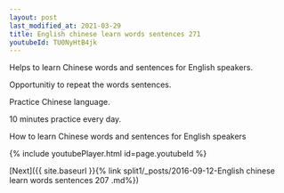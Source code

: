 ```yaml
---
layout: post
last_modified_at: 2021-03-29
title: English chinese learn words sentences 271 
youtubeId: TU0NyHtB4jk
---
```

 
 
Helps to learn Chinese words and sentences for English speakers.

Opportunitiy to repeat the words sentences. 

Practice Chinese language. 
 
10 minutes practice every day. 
 
How to learn Chinese words and sentences for English speakers 
 
{% include youtubePlayer.html id=page.youtubeId %}
 
 
[Next]({{ site.baseurl }}{% link  split1/_posts/2016-09-12-English chinese learn words sentences 207 .md%})
 
